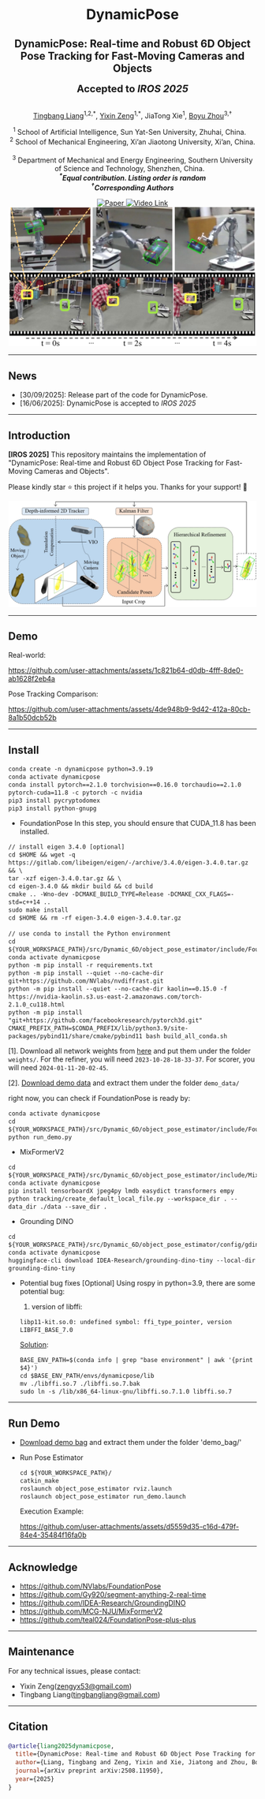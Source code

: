 <div align="center">
    <h1> 
      DynamicPose
    </h1>
    </h1>
    <h2>DynamicPose: Real-time and Robust 6D Object Pose Tracking for Fast-Moving Cameras and Objects</h2>
        <p align="center">
        <strong><span style="font-size: 20px;">Accepted to <em>IROS 2025</em> </span></strong>
        </p>
    <br>
        <a href="https://robotics-star.com/people" target="_blank">Tingbang Liang</a><sup>1,2,*</sup>,
        <a href="https://robotics-star.com/people" target="_blank">Yixin Zeng</a><sup>1,*</sup>,
        JiaTong Xie<sup>1</sup>,
        <!-- <a href="https://facultyprofiles.hkust-gz.edu.cn/faculty-personal-page/ZHOU-Jinni/eejinni" target="_blank">Jinni Zhou</a><sup>1</sup>,
        Zhenchao Qi</a><sup>1</sup>, -->
        <!-- <a href="https://personal.hkust-gz.edu.cn/junma/people-page.html" target="_blank">Jun Ma</a><sup>1</sup>, -->
        <a href="https://robotics-star.com/people" target="_blank">Boyu Zhou</a><sup>3,†</sup>
        <p>
        <h45>
            <sup>1</sup> School of Artificial Intelligence, Sun Yat-Sen University, Zhuhai, China. &nbsp;&nbsp;
            <br>
            <sup>2</sup> School of Mechanical Engineering, Xi’an Jiaotong University, Xi’an, China. &nbsp;&nbsp;
            <br>
            <sup>3</sup> Department of Mechanical and Energy Engineering, Southern University of Science and Technology, Shenzhen, China. &nbsp;&nbsp;
            <br>
        </h45>
        <strong>
        <em>
        <sup>*</sup>Equal contribution. Listing order is random    
        <br>
        <sup>†</sup>Corresponding Authors
        </em>
        </strong>
    </p>
    <a href="https://arxiv.org/abs/2508.11950">
      <img alt="Paper" src="https://img.shields.io/badge/Paper-arXiv-red?style=flat"/>
    </a>
    <a href="http://xhslink.com/a/U3WUSAKxpJTdb">
        <img src="https://img.shields.io/badge/▶️-Video-blue?style=flat" alt="Video Link" />
    </a>

<br>

</div>

<!-- ![TOP](./assets/top.jpg){width=900px} -->

<div align="center">
  <img src="./assets/top.jpg" alt="TOP" width="800" />
</div>

---
## News
- [30/09/2025]: Release part of the code for DynamicPose.
- [16/06/2025]: DynamicPose is accepted to *IROS 2025*
---
## Introduction

**[IROS 2025]** This repository maintains the implementation of "DynamicPose: Real-time and Robust 6D Object Pose Tracking for Fast-Moving Cameras and Objects".

Please kindly star ⭐ this project if it helps you. Thanks for your support! 💖

<div align="center">
  <img src="./assets/pipeline.jpg" alt="TOP" />
</div>


---
## Demo

Real-world:

https://github.com/user-attachments/assets/1c821b64-d0db-4fff-8de0-ab1628f2eb4a

Pose Tracking Comparison:

https://github.com/user-attachments/assets/4de948b9-9d42-412a-80cb-8a1b50dcb52b


---
## Install
```
conda create -n dynamicpose python=3.9.19
conda activate dynamicpose
conda install pytorch==2.1.0 torchvision==0.16.0 torchaudio==2.1.0 pytorch-cuda=11.8 -c pytorch -c nvidia
pip3 install pycryptodomex 
pip3 install python-gnupg
```


- FoundationPose
  In this step, you should ensure that CUDA_11.8 has been installed.
```
// install eigen 3.4.0 [optional]
cd $HOME && wget -q https://gitlab.com/libeigen/eigen/-/archive/3.4.0/eigen-3.4.0.tar.gz && \
tar -xzf eigen-3.4.0.tar.gz && \
cd eigen-3.4.0 && mkdir build && cd build
cmake .. -Wno-dev -DCMAKE_BUILD_TYPE=Release -DCMAKE_CXX_FLAGS=-std=c++14 ..
sudo make install
cd $HOME && rm -rf eigen-3.4.0 eigen-3.4.0.tar.gz

// use conda to install the Python environment
cd ${YOUR_WORKSPACE_PATH}/src/Dynamic_6D/object_pose_estimator/include/FoundationPose
conda activate dynamicpose
python -m pip install -r requirements.txt
python -m pip install --quiet --no-cache-dir git+https://github.com/NVlabs/nvdiffrast.git
python -m pip install --quiet --no-cache-dir kaolin==0.15.0 -f https://nvidia-kaolin.s3.us-east-2.amazonaws.com/torch-2.1.0_cu118.html
python -m pip install "git+https://github.com/facebookresearch/pytorch3d.git"
CMAKE_PREFIX_PATH=$CONDA_PREFIX/lib/python3.9/site-packages/pybind11/share/cmake/pybind11 bash build_all_conda.sh
```

[1]. Download all network weights from [here](https://drive.google.com/drive/folders/1DFezOAD0oD1BblsXVxqDsl8fj0qzB82i?usp=sharing) and put them under the folder `weights/`. For the refiner, you will need `2023-10-28-18-33-37`. For scorer, you will need `2024-01-11-20-02-45`.

[2]. [Download demo data](https://drive.google.com/drive/folders/1pRyFmxYXmAnpku7nGRioZaKrVJtIsroP?usp=sharing) and extract them under the folder `demo_data/`

right now, you can check if FoundationPose is ready by:
```
conda activate dynamicpose
cd ${YOUR_WORKSPACE_PATH}/src/Dynamic_6D/object_pose_estimator/include/FoundationPose
python run_demo.py
```

- MixFormerV2
```
cd ${YOUR_WORKSPACE_PATH}/src/Dynamic_6D/object_pose_estimator/include/MixFormerV2
conda activate dynamicpose
pip install tensorboardX jpeg4py lmdb easydict transformers empy
python tracking/create_default_local_file.py --workspace_dir . --data_dir ./data --save_dir .
```

- Grounding DINO
```
cd ${YOUR_WORKSPACE_PATH}/src/Dynamic_6D/object_pose_estimator/config/gdino_checkpoints/
conda activate dynamicpose
huggingface-cli download IDEA-Research/grounding-dino-tiny --local-dir grounding-dino-tiny
```

- Potential bug fixes [Optional]
  Using rospy in python=3.9, there are some potential bug:

    1) version of libffi:  
    ```
    libp11-kit.so.0: undefined symbol: ffi_type_pointer, version LIBFFI_BASE_7.0
    ```
    [Solution](https://blog.csdn.net/qq_38606680/article/details/129118491?spm=1001.2014.3001.5506): 
    ```
    BASE_ENV_PATH=$(conda info | grep "base environment" | awk '{print $4}')
    cd $BASE_ENV_PATH/envs/dynamicpose/lib
    mv ./libffi.so.7 ./libffi.so.7.bak
    sudo ln -s /lib/x86_64-linux-gnu/libffi.so.7.1.0 libffi.so.7
    ```

---
## Run Demo
- [Download demo bag](https://pan.baidu.com/s/161YF7J0G94x60W3eEm0hLA?pwd=2299) and extract them under the folder 'demo_bag/'
  
- Run Pose Estimator
  ```
  cd ${YOUR_WORKSPACE_PATH}/
  catkin_make
  roslaunch object_pose_estimator rviz.launch
  roslaunch object_pose_estimator run_demo.launch
  ```

  Execution Example: 
  
  https://github.com/user-attachments/assets/d5559d35-c16d-479f-84e4-35484f16fa0b

---
## Acknowledge
- https://github.com/NVlabs/FoundationPose
- https://github.com/Gy920/segment-anything-2-real-time
- https://github.com/IDEA-Research/GroundingDINO
- https://github.com/MCG-NJU/MixFormerV2
- https://github.com/teal024/FoundationPose-plus-plus

---
## Maintenance
For any technical issues, please contact:
  * Yixin Zeng(zengyx53@gmail.com)
  * Tingbang Liang(tingbangliang@gmail.com)
---
## Citation
```bibtex
@article{liang2025dynamicpose,
  title={DynamicPose: Real-time and Robust 6D Object Pose Tracking for Fast-Moving Cameras and Objects},
  author={Liang, Tingbang and Zeng, Yixin and Xie, Jiatong and Zhou, Boyu},
  journal={arXiv preprint arXiv:2508.11950},
  year={2025}
}
```